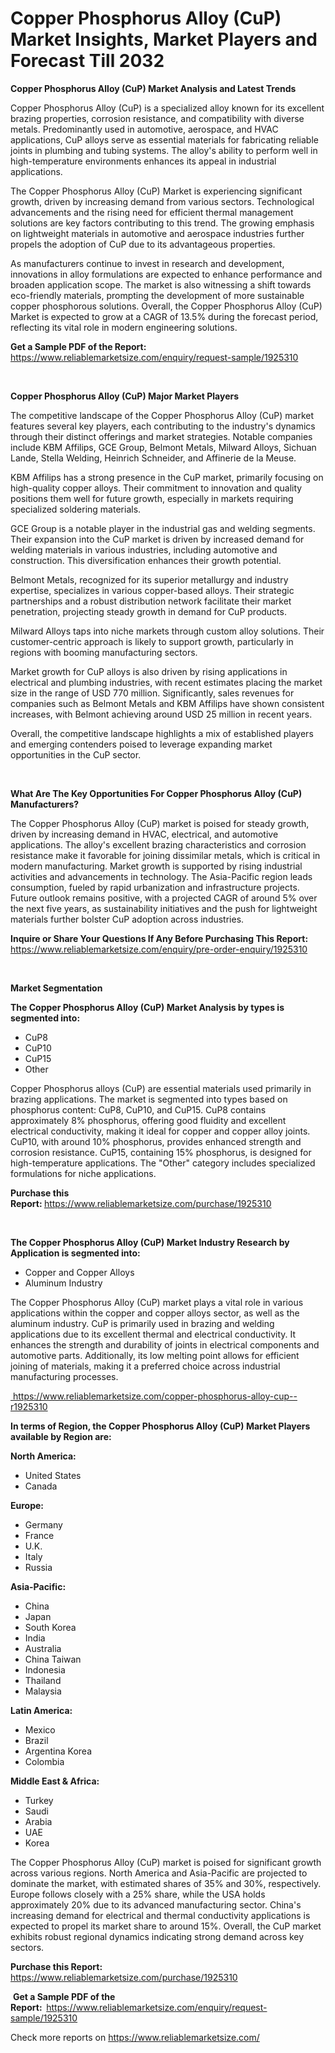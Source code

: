 <p><h1>Copper Phosphorus Alloy (CuP) Market Insights, Market Players and Forecast Till 2032</h1></p><p><strong>Copper Phosphorus Alloy (CuP) Market Analysis and Latest Trends</strong></p>
<p><p>Copper Phosphorus Alloy (CuP) is a specialized alloy known for its excellent brazing properties, corrosion resistance, and compatibility with diverse metals. Predominantly used in automotive, aerospace, and HVAC applications, CuP alloys serve as essential materials for fabricating reliable joints in plumbing and tubing systems. The alloy's ability to perform well in high-temperature environments enhances its appeal in industrial applications.</p><p>The Copper Phosphorus Alloy (CuP) Market is experiencing significant growth, driven by increasing demand from various sectors. Technological advancements and the rising need for efficient thermal management solutions are key factors contributing to this trend. The growing emphasis on lightweight materials in automotive and aerospace industries further propels the adoption of CuP due to its advantageous properties. </p><p>As manufacturers continue to invest in research and development, innovations in alloy formulations are expected to enhance performance and broaden application scope. The market is also witnessing a shift towards eco-friendly materials, prompting the development of more sustainable copper phosphorous solutions. Overall, the Copper Phosphorus Alloy (CuP) Market is expected to grow at a CAGR of 13.5% during the forecast period, reflecting its vital role in modern engineering solutions.</p></p>
<p><strong>Get a Sample PDF of the Report:&nbsp;</strong> <a href="https://www.reliablemarketsize.com/enquiry/request-sample/1925310?utm_campaign=1766&utm_medium=2&utm_source=Github&utm_content=ia&utm_term=14012025&utm_id=copper-phosphorus-alloy-cup">https://www.reliablemarketsize.com/enquiry/request-sample/1925310</a></p>
<p>&nbsp;</p>
<p><strong>Copper Phosphorus Alloy (CuP) Major Market Players</strong></p>
<p><p>The competitive landscape of the Copper Phosphorus Alloy (CuP) market features several key players, each contributing to the industry's dynamics through their distinct offerings and market strategies. Notable companies include KBM Affilips, GCE Group, Belmont Metals, Milward Alloys, Sichuan Lande, Stella Welding, Heinrich Schneider, and Affinerie de la Meuse.</p><p>KBM Affilips has a strong presence in the CuP market, primarily focusing on high-quality copper alloys. Their commitment to innovation and quality positions them well for future growth, especially in markets requiring specialized soldering materials.</p><p>GCE Group is a notable player in the industrial gas and welding segments. Their expansion into the CuP market is driven by increased demand for welding materials in various industries, including automotive and construction. This diversification enhances their growth potential.</p><p>Belmont Metals, recognized for its superior metallurgy and industry expertise, specializes in various copper-based alloys. Their strategic partnerships and a robust distribution network facilitate their market penetration, projecting steady growth in demand for CuP products.</p><p>Milward Alloys taps into niche markets through custom alloy solutions. Their customer-centric approach is likely to support growth, particularly in regions with booming manufacturing sectors.</p><p>Market growth for CuP alloys is also driven by rising applications in electrical and plumbing industries, with recent estimates placing the market size in the range of USD 770 million. Significantly, sales revenues for companies such as Belmont Metals and KBM Affilips have shown consistent increases, with Belmont achieving around USD 25 million in recent years.</p><p>Overall, the competitive landscape highlights a mix of established players and emerging contenders poised to leverage expanding market opportunities in the CuP sector.</p></p>
<p>&nbsp;</p>
<p><strong>What Are The Key Opportunities For Copper Phosphorus Alloy (CuP) Manufacturers?</strong></p>
<p><p>The Copper Phosphorus Alloy (CuP) market is poised for steady growth, driven by increasing demand in HVAC, electrical, and automotive applications. The alloy's excellent brazing characteristics and corrosion resistance make it favorable for joining dissimilar metals, which is critical in modern manufacturing. Market growth is supported by rising industrial activities and advancements in technology. The Asia-Pacific region leads consumption, fueled by rapid urbanization and infrastructure projects. Future outlook remains positive, with a projected CAGR of around 5% over the next five years, as sustainability initiatives and the push for lightweight materials further bolster CuP adoption across industries.</p></p>
<p><strong>Inquire or Share Your Questions If Any Before Purchasing This Report:</strong> <a href="https://www.reliablemarketsize.com/enquiry/pre-order-enquiry/1925310?utm_campaign=1766&utm_medium=2&utm_source=Github&utm_content=ia&utm_term=14012025&utm_id=copper-phosphorus-alloy-cup">https://www.reliablemarketsize.com/enquiry/pre-order-enquiry/1925310</a></p>
<p>&nbsp;</p>
<p><strong>Market Segmentation</strong></p>
<p><strong>The Copper Phosphorus Alloy (CuP) Market Analysis by types is segmented into:</strong></p>
<p><ul><li>CuP8</li><li>CuP10</li><li>CuP15</li><li>Other</li></ul></p>
<p><p>Copper Phosphorus alloys (CuP) are essential materials used primarily in brazing applications. The market is segmented into types based on phosphorus content: CuP8, CuP10, and CuP15. CuP8 contains approximately 8% phosphorus, offering good fluidity and excellent electrical conductivity, making it ideal for copper and copper alloy joints. CuP10, with around 10% phosphorus, provides enhanced strength and corrosion resistance. CuP15, containing 15% phosphorus, is designed for high-temperature applications. The "Other" category includes specialized formulations for niche applications.</p></p>
<p><strong>Purchase this Report:&nbsp;</strong><a href="https://www.reliablemarketsize.com/purchase/1925310?utm_campaign=1766&utm_medium=2&utm_source=Github&utm_content=ia&utm_term=14012025&utm_id=copper-phosphorus-alloy-cup">https://www.reliablemarketsize.com/purchase/1925310</a></p>
<p>&nbsp;</p>
<p><strong>The Copper Phosphorus Alloy (CuP) Market Industry Research by Application is segmented into:</strong></p>
<p><ul><li>Copper and Copper Alloys</li><li>Aluminum Industry</li></ul></p>
<p><p>The Copper Phosphorus Alloy (CuP) market plays a vital role in various applications within the copper and copper alloys sector, as well as the aluminum industry. CuP is primarily used in brazing and welding applications due to its excellent thermal and electrical conductivity. It enhances the strength and durability of joints in electrical components and automotive parts. Additionally, its low melting point allows for efficient joining of materials, making it a preferred choice across industrial manufacturing processes.</p></p>
<p><a href="https://www.reliablemarketsize.com/copper-phosphorus-alloy-cup--r1925310?utm_campaign=1766&utm_medium=2&utm_source=Github&utm_content=ia&utm_term=14012025&utm_id=copper-phosphorus-alloy-cup">&nbsp;https://www.reliablemarketsize.com/copper-phosphorus-alloy-cup--r1925310</a></p>
<p><strong>In terms of Region, the Copper Phosphorus Alloy (CuP) Market Players available by Region are:</strong></p>
<p>
    <p> <strong> North America: </strong>
        <ul>
            <li>United States</li>
            <li>Canada</li>
        </ul>
        </p> 
    <p> <strong> Europe: </strong>
        <ul>
            <li>Germany</li>
            <li>France</li>
            <li>U.K.</li>
            <li>Italy</li>
            <li>Russia</li>
        </ul>
        </p> 
    <p> <strong> Asia-Pacific: </strong>
        <ul>
            <li>China</li>
            <li>Japan</li>
            <li>South Korea</li>
            <li>India</li>
            <li>Australia</li>
            <li>China Taiwan</li>
            <li>Indonesia</li>
            <li>Thailand</li>
            <li>Malaysia</li>
        </ul>
        </p> 
    <p> <strong> Latin America: </strong>
        <ul>
            <li>Mexico</li>
            <li>Brazil</li>
            <li>Argentina Korea</li>
            <li>Colombia</li>
        </ul>
        </p> 
    <p> <strong> Middle East & Africa: </strong>
        <ul>
            <li>Turkey</li>
            <li>Saudi</li>
            <li>Arabia</li>
            <li>UAE</li>
            <li>Korea</li>
        </ul>
    </p>
    </p>
<p><p>The Copper Phosphorus Alloy (CuP) market is poised for significant growth across various regions. North America and Asia-Pacific are projected to dominate the market, with estimated shares of 35% and 30%, respectively. Europe follows closely with a 25% share, while the USA holds approximately 20% due to its advanced manufacturing sector. China's increasing demand for electrical and thermal conductivity applications is expected to propel its market share to around 15%. Overall, the CuP market exhibits robust regional dynamics indicating strong demand across key sectors.</p></p>
<p><strong>Purchase this Report: </strong><a href="https://www.reliablemarketsize.com/purchase/1925310?utm_campaign=1766&utm_medium=2&utm_source=Github&utm_content=ia&utm_term=14012025&utm_id=copper-phosphorus-alloy-cup">https://www.reliablemarketsize.com/purchase/1925310</a></p>
<p>&nbsp;<strong>Get a Sample PDF of the Report:&nbsp;&nbsp;</strong><a href="https://www.reliablemarketsize.com/enquiry/request-sample/1925310?utm_campaign=1766&utm_medium=2&utm_source=Github&utm_content=ia&utm_term=14012025&utm_id=copper-phosphorus-alloy-cup">https://www.reliablemarketsize.com/enquiry/request-sample/1925310</a></p>
<p><strong></strong></p>
<p>Check more reports on <a href="https://www.reliablemarketsize.com/?utm_campaign=1766&utm_medium=2&utm_source=Github&utm_content=ia&utm_term=14012025&utm_id=copper-phosphorus-alloy-cup">https://www.reliablemarketsize.com/</a></p>
